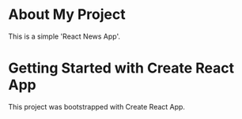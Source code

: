 # About My Project
This is a simple 'React News App'. 


# Getting Started with Create React App
This project was bootstrapped with Create React App.
